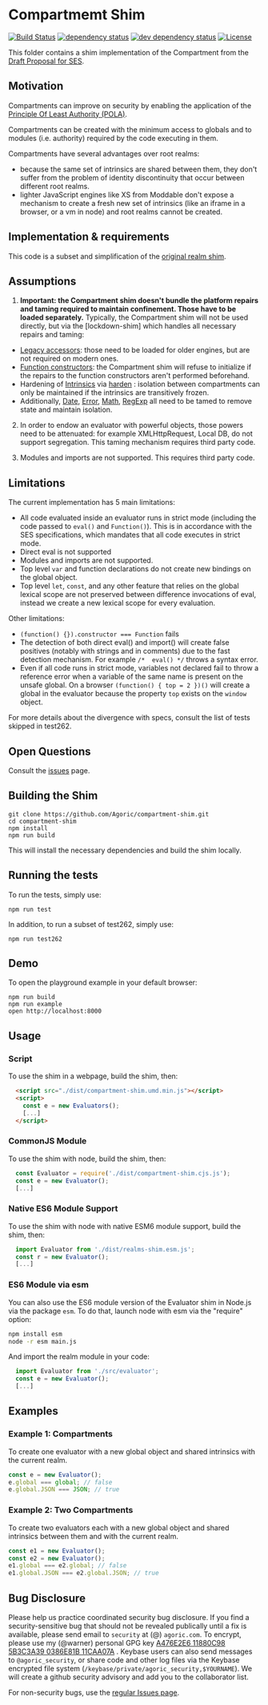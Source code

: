 # Compartmemt Shim
[![Build Status][circleci-svg]][circleci-url]
[![dependency status][deps-svg]][deps-url]
[![dev dependency status][dev-deps-svg]][dev-deps-url]
[![License][license-image]][license-url]

This folder contains a shim implementation of the Compartment from the [Draft Proposal for SES](https://github.com/tc39/proposal-ses).

## Motivation

Compartments can improve on security by enabling the application of the
[Principle Of Least Authority (POLA)](https://medium.com/agoric/pola-would-have-prevented-the-event-stream-incident-45653ecbda99).

Compartments can be created with the minimum access to globals and to modules (i.e. authority) required by the code executing in them.

Compartments have several advantages over root realms:
- because the same set of intrinsics are shared between them, they don't suffer from the problem of identity discontinuity that occur between different root realms.
- lighter JavaScript engines like XS from Moddable don't expose a mechanism to create a fresh new set of intrinsics (like an iframe in a browser, or a vm in node) and root realms cannot be created.

## Implementation & requirements

This code is a subset and simplification of the [original realm shim](https://github.com/Agoric/realms-shim).

## Assumptions

1. **Important: the Compartment shim doesn't bundle the platform repairs and taming required to maintain confinement. Those have to be loaded separately.** Typically, the Compartment shim will not be used directly, but via the [lockdown-shim] which handles all necessary repairs and taming:
- [Legacy accessors](../repair-legacy-accessors): those need to be loaded for older engines, but are not required on modern ones.
- [Function constructors](../tame-function-constructors): the Compartment shim will refuse to initialize if the repairs to the function constructors aren't performed beforehand.
- Hardening of [Intrinsics](../intrinsics) via [harden](../harden) : isolation between compartments can only be maintained if the intrinsics are transitively frozen.
- Additionally, [Date](../tame-global-date-object), [Error](../tame-global-date-object), [Math](../tame-global-date-object), [RegExp](../tame-global-date-object) all need to be tamed to remove state and maintain isolation.

2. In order to endow an evaluator with powerful objects, those powers need to be attenuated: for example XMLHttpRequest, Local DB, do not support segregation. This taming mechanism requires third party code.

3. Modules and imports are not supported. This requires third party code.

## Limitations

The current implementation has 5 main limitations:

* All code evaluated inside an evaluator runs in strict mode (including the code passed to `eval()` and `Function()`). This is in accordance with the SES specifications, which mandates that all code executes in strict mode.
* Direct eval is not supported
* Modules and imports are not supported.
* Top level `var` and function declarations do not create new bindings on the global object.
* Top level `let`, `const`, and any other feature that relies on the global lexical scope are not preserved between difference invocations of eval, instead we create a new lexical scope for every evaluation.

Other limitations:
* `(function() {}).constructor === Function` fails
* The detection of both direct eval() and import() will create false positives (notably with strings and in comments) due to the fast detection mechanism. For example `/*  eval() */` throws a syntax error.
* Even if all code runs in strict mode, variables not declared fail to throw a reference error when a variable of the same name is present on the unsafe global. On a browser `(function() { top = 2 })()` will create a global in the evaluator because the property `top` exists on the `window` object.

For more details about the divergence with specs, consult the list of tests skipped in test262.

## Open Questions

Consult the [issues](https://github.com/Agoric/compartment-shim/issues) page.

## Building the Shim

```
git clone https://github.com/Agoric/compartment-shim.git
cd compartment-shim
npm install
npm run build
```

This will install the necessary dependencies and build the shim locally.

## Running the tests

To run the tests, simply use:

```
npm run test
```

In addition, to run a subset of test262, simply use:

```
npm run test262
```

## Demo

To open the playground example in your default browser:

```
npm run build
npm run example
open http://localhost:8000
```

## Usage

### Script

To use the shim in a webpage, build the shim, then:

```html
  <script src="./dist/compartment-shim.umd.min.js"></script>
  <script>
    const e = new Evaluators();
    [...]
  </script>
```

### CommonJS Module

To use the shim with node, build the shim, then:
```js
  const Evaluator = require('./dist/compartment-shim.cjs.js');
  const e = new Evaluator();
  [...]
```

### Native ES6 Module Support

To use the shim with node with native ESM6 module support, build the shim, then:
```js
  import Evaluator from './dist/realms-shim.esm.js';  
  const r = new Evaluator();
  [...]
```

### ES6 Module via esm

You can also use the ES6 module version of the Evaluator shim in Node.js via the package `esm`. To do that, launch node with esm via the "require" option:

```bash
npm install esm
node -r esm main.js
```

And import the realm module in your code:

```js
  import Evaluator from './src/evaluator';
  const e = new Evaluator();
  [...]
```

## Examples

### Example 1: Compartments

To create one evaluator with a new global object and shared intrinsics with the current realm.

```js
const e = new Evaluator();
e.global === global; // false
e.global.JSON === JSON; // true
```

### Example 2: Two Compartments

To create two evaluators each with a new global object and shared intrinsics between them and with the current realm.

```js
const e1 = new Evaluator();
const e2 = new Evaluator();
e1.global === e2.global; // false
e1.global.JSON === e2.global.JSON; // true
```

## Bug Disclosure

Please help us practice coordinated security bug disclosure. If you find a security-sensitive bug that should not be revealed publically until a fix is available, please send email to `security` at (@) `agoric.com`. To encrypt, please use my (@warner) personal GPG key [A476E2E6 11880C98 5B3C3A39 0386E81B 11CAA07A](http://www.lothar.com/warner-gpg.html) . Keybase users can also send messages to `@agoric_security`, or share code and other log files via the Keybase encrypted file system (`/keybase/private/agoric_security,$YOURNAME`). We will create a github security advisory and add you to the collaborator list.

For non-security bugs, use the
[regular Issues page](https://github.com/Agoric/compartment-shim/issues).

[circleci-svg]: https://circleci.com/gh/Agoric/compartment-shim.svg?style=svg
[circleci-url]: https://circleci.com/gh/Agoric/compartment-shim
[deps-svg]: https://david-dm.org/Agoric/compartment-shim.svg
[deps-url]: https://david-dm.org/Agoric/compartment-shim
[dev-deps-svg]: https://david-dm.org/Agoric/compartment-shim/dev-status.svg
[dev-deps-url]: https://david-dm.org/Agoric/compartment-shim?type=dev
[license-image]: https://img.shields.io/badge/License-Apache%202.0-blue.svg
[license-url]: LICENSE
